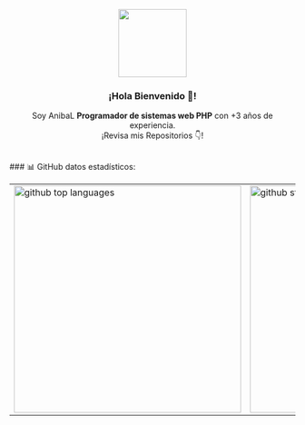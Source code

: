 <p align="center" width="300">
   <img align="center"  height="120" src="https://github-production-user-asset-6210df.s3.amazonaws.com/2625404/271164519-ed04fe4e-9689-4c18-83e1-4651753e7895.png" />
   <h3 align="center">¡Hola Bienvenido 👋!</h3>
</p>

<p align="center">Soy AnibaL <strong>Programador de sistemas web PHP</strong> con +3 años de experiencia.<br />¡Revisa mis Repositorios 👇!</p>
<br />
### 📊 GitHub datos estadísticos:
<br />
<table  width="100%">
   <tbody>
      <tr>
         <td width="50%">
            <img  width=400 src="https://github-readme-stats.vercel.app/api/top-langs/?username=loxi1&amp;theme=default&amp;show_icons=true&amp;hide_border=false&amp;layout=compact" alt="github top languages">
         </td>         
         <td width="50%">
            <img  width=400 src="https://github-readme-streak-stats.herokuapp.com/?user=loxi1&amp;theme=default&amp;hide_border=false" alt="github streak">
         </td>
      </tr>
   </tbody>
</table>

<!--!

**loxi1/loxi1** is a ✨ _special_ ✨ repository because its `README.md` (this file) appears on your GitHub profile.

Here are some ideas to get you started:

- 🔭 I’m currently working on ...
- 🌱 I’m currently learning ...
- 👯 I’m looking to collaborate on ...
- 🤔 I’m looking for help with ...
- 💬 Ask me about ...
- 📫 How to reach me: ...
- 😄 Pronouns: ...
- ⚡ Fun fact: ...
- 
-->
